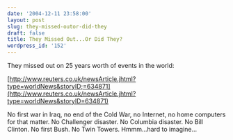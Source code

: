 ```yaml
---
date: '2004-12-11 23:58:00'
layout: post
slug: they-missed-outor-did-they
draft: false
title: They Missed Out...Or Did They?
wordpress_id: '152'
---
```


They missed out on 25 years worth of events in the world:  

  

[http://www.reuters.co.uk/newsArticle.jhtml?type=worldNews&storyID;=634871](http://www.reuters.co.uk/newsArticle.jhtml?type=worldNews&storyID=634871)  

  

No first war in Iraq, no end of the Cold War, no Internet, no home computers for that matter. No Challenger disaster. No Columbia disaster. No Bill Clinton. No first Bush. No Twin Towers. Hmmm...hard to imagine...


